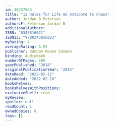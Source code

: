 ```yaml
---
id: 30257963
title: "12 Rules for Life An Antidote to Chaos"
author: Jordan B Peterson
authorLF: Peterson Jordan B
additionalAuthors: 
ISBN: "0345816021"
ISBN13: "9780345816023"
myRating: 4
averageRating: 3.93
publisher: Random House Canada
binding: Audiobook
numberOfPages: 409
yearPublished: "2018"
originalPublicationYear: "2018"
dateRead: "2022-02-12"
dateAdded: "2022-02-18"
bookshelves: 
bookshelvesWithPositions: 
exclusiveShelf: read
myReview: 
spoiler: null
readCount: 1
ownedCopies: 0
tags: []
---
```


